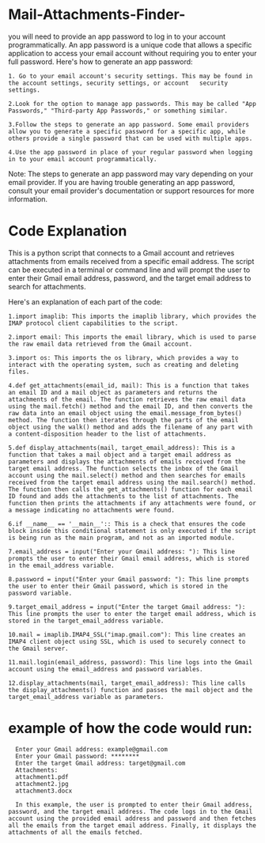 # Mail-Attachments-Finder-
you will need to provide an app password to log in to your account programmatically. 
 An app password is a unique code that allows a specific application to access your email account without requiring you to enter your full password. Here's how to generate an app password:

    1. Go to your email account's security settings. This may be found in the account settings, security settings, or account   security settings.

    2.Look for the option to manage app passwords. This may be called "App Passwords," "Third-party App Passwords," or something similar.

    3.Follow the steps to generate an app password. Some email providers allow you to generate a specific password for a specific app, while others provide a single password that can be used with multiple apps.

    4.Use the app password in place of your regular password when logging in to your email account programmatically.

Note: The steps to generate an app password may vary depending on your email provider. If you are having trouble generating an app password, consult your email provider's documentation or support resources for more information.

# Code Explanation
  
  This is a python script that connects to a Gmail account and retrieves attachments from emails received from a specific email address. The script can be executed in a terminal or command line and will prompt the user to enter their Gmail email address, password, and the target email address to search for attachments.

Here's an explanation of each part of the code:

    1.import imaplib: This imports the imaplib library, which provides the IMAP protocol client capabilities to the script.

    2.import email: This imports the email library, which is used to parse the raw email data retrieved from the Gmail account.

    3.import os: This imports the os library, which provides a way to interact with the operating system, such as creating and deleting files.

    4.def get_attachments(email_id, mail): This is a function that takes an email ID and a mail object as parameters and returns the attachments of the email. The function retrieves the raw email data using the mail.fetch() method and the email ID, and then converts the raw data into an email object using the email.message_from_bytes() method. The function then iterates through the parts of the email object using the walk() method and adds the filename of any part with a content-disposition header to the list of attachments.

    5.def display_attachments(mail, target_email_address): This is a function that takes a mail object and a target email address as parameters and displays the attachments of emails received from the target email address. The function selects the inbox of the Gmail account using the mail.select() method and then searches for emails received from the target email address using the mail.search() method. The function then calls the get_attachments() function for each email ID found and adds the attachments to the list of attachments. The function then prints the attachments if any attachments were found, or a message indicating no attachments were found.

    6.if __name__ == '__main__':: This is a check that ensures the code block inside this conditional statement is only executed if the script is being run as the main program, and not as an imported module.

    7.email_address = input("Enter your Gmail address: "): This line prompts the user to enter their Gmail email address, which is stored in the email_address variable.

    8.password = input("Enter your Gmail password: "): This line prompts the user to enter their Gmail password, which is stored in the password variable.

    9.target_email_address = input("Enter the target Gmail address: "): This line prompts the user to enter the target email address, which is stored in the target_email_address variable.

    10.mail = imaplib.IMAP4_SSL("imap.gmail.com"): This line creates an IMAP4 client object using SSL, which is used to securely connect to the Gmail server.

    11.mail.login(email_address, password): This line logs into the Gmail account using the email_address and password variables.

    12.display_attachments(mail, target_email_address): This line calls the display_attachments() function and passes the mail object and the target_email_address variable as parameters.
    
# example of how the code would run:
    
      Enter your Gmail address: example@gmail.com
      Enter your Gmail password: ********
      Enter the target Gmail address: target@gmail.com
      Attachments:
      attachment1.pdf
      attachment2.jpg
      attachment3.docx

      In this example, the user is prompted to enter their Gmail address, password, and the target email address. The code logs in to the Gmail account using the provided email address and password and then fetches all the emails from the target email address. Finally, it displays the attachments of all the emails fetched.
    
    
    
    
    
    
    
    
